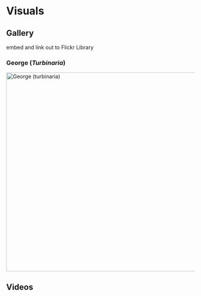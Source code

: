 # Visuals

## Gallery

embed and link out to Flickr Library

### George (*Turbinaria*)
<a data-flickr-embed="true" data-footer="true" href="https://www.flickr.com/photos/160398863@N02/albums/72157690988556856" title="George (turbinaria)"><img src="https://live.staticflickr.com/4549/38650466001_eeb7270c34_c.jpg" width="800" height="533" alt="George (turbinaria)"></a><script async src="//embedr.flickr.com/assets/client-code.js" charset="utf-8"></script>

## Videos